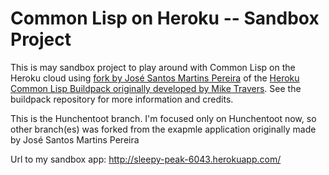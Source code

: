 # Common Lisp on Heroku -- Sandbox Project

This is may sandbox project to play around with Common Lisp on the Heroku cloud using [fork by José Santos Martins Pereira](https://github.com/jsmpereira/heroku-buildpack-cl) of the [Heroku Common Lisp Buildpack originally developed by Mike Travers](https://github.com/mtravers/heroku-buildpack-cl). See the buildpack repository for more information and credits.

This is the Hunchentoot branch. I'm focused only on Hunchentoot now, so other branch(es) was forked from the exapmle application originally made by José Santos Martins Pereira

Url to my sandbox app: http://sleepy-peak-6043.herokuapp.com/
